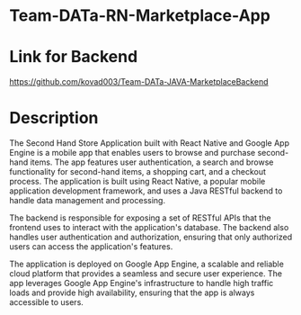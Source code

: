 # Team-DATa-RN-Marketplace-App

# Link for Backend
https://github.com/kovad003/Team-DATa-JAVA-MarketplaceBackend

# Description
The Second Hand Store Application built with React Native and Google App Engine is a mobile app that enables users to browse and purchase second-hand items. The app features user authentication, a search and browse functionality for second-hand items, a shopping cart, and a checkout process. The application is built using React Native, a popular mobile application development framework, and uses a Java RESTful backend to handle data management and processing.

The backend is responsible for exposing a set of RESTful APIs that the frontend uses to interact with the application's database. The backend also handles user authentication and authorization, ensuring that only authorized users can access the application's features.

The application is deployed on Google App Engine, a scalable and reliable cloud platform that provides a seamless and secure user experience. The app leverages Google App Engine's infrastructure to handle high traffic loads and provide high availability, ensuring that the app is always accessible to users.
